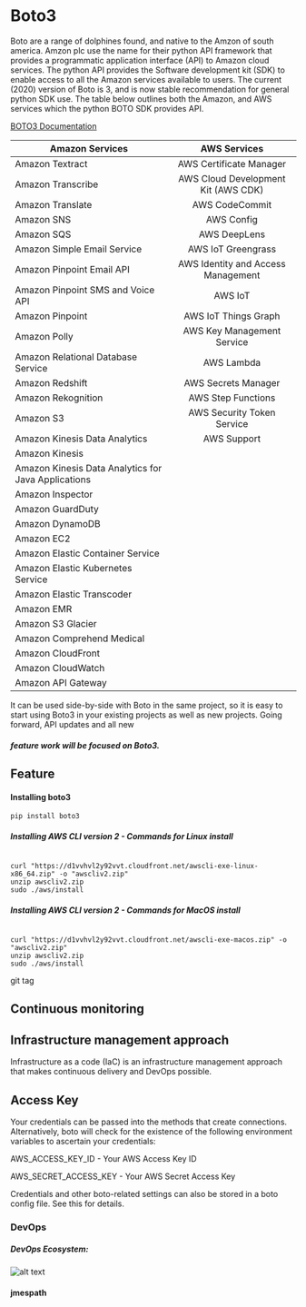 # Boto3


Boto are a range of dolphines found, and native to the Amzon of south america.  Amzon plc use the name for their python 
API framework that provides a programmatic application interface (API) to Amazon cloud services.  The python API 
provides the Software development kit (SDK) to enable access to all the Amazon services available to users. 
The current (2020) version of Boto is 3, and is now stable recommendation for general python SDK use.
The table below outlines both the Amazon, and AWS services which the python BOTO SDK provides API.

[BOTO3 Documentation](https://boto3.amazonaws.com/v1/documentation/api/latest/guide/s3-examples.html)



| **Amazon Services**                                   | **AWS Services**                    |
|-------------------------------------------------------|:---------------------------------:|
|Amazon Textract                                        |  AWS Certificate Manager                                |
|Amazon Transcribe                                      |  AWS Cloud Development Kit (AWS CDK)
|Amazon Translate                                       |  AWS CodeCommit
|Amazon SNS                                             |  AWS Config
|Amazon SQS                                             |  AWS DeepLens
|Amazon Simple Email Service                            |  AWS IoT Greengrass
|Amazon Pinpoint Email API                              |  AWS Identity and Access Management
|Amazon Pinpoint SMS and Voice API                      |  AWS IoT
|Amazon Pinpoint                                        |  AWS IoT Things Graph
|Amazon Polly                                           |  AWS Key Management Service
|Amazon Relational Database Service                     |  AWS Lambda
|Amazon Redshift                                        |  AWS Secrets Manager
|Amazon Rekognition                                     |  AWS Step Functions
|Amazon S3                                              |  AWS Security Token Service
|Amazon Kinesis Data Analytics                          |  AWS Support
|Amazon Kinesis                                         |
|Amazon Kinesis Data Analytics for Java Applications    |
|Amazon Inspector                                       |
|Amazon GuardDuty                                       |
|Amazon DynamoDB                                        |
|Amazon EC2                                             |
|Amazon Elastic Container Service                       |
|Amazon Elastic Kubernetes Service                      |
|Amazon Elastic Transcoder                              |
|Amazon EMR                                             |
|Amazon S3 Glacier                                      |
|Amazon Comprehend Medical                              |
|Amazon CloudFront                                      |
|Amazon CloudWatch                                      |
|Amazon API Gateway                                     |

It can be used side-by-side with Boto in the same project, so it is easy to start using
Boto3 in your existing projects as well as new projects. Going forward, API updates and all new

##### feature work will be focused on Boto3.

## Feature

#### Installing boto3

```shell
pip install boto3

```

##### Installing AWS CLI version 2 - Commands for Linux install
```shell

curl "https://d1vvhvl2y92vvt.cloudfront.net/awscli-exe-linux-x86_64.zip" -o "awscliv2.zip"
unzip awscliv2.zip
sudo ./aws/install

```
##### Installing AWS CLI version 2 - Commands for MacOS install

```shell

curl "https://d1vvhvl2y92vvt.cloudfront.net/awscli-exe-macos.zip" -o "awscliv2.zip"
unzip awscliv2.zip
sudo ./aws/install

```


git tag <tagname>

## Continuous monitoring


## Infrastructure management approach
Infrastructure as a code (IaC) is an infrastructure management approach that makes continuous delivery and DevOps possible.

## Access Key
Your credentials can be passed into the methods that create connections. Alternatively, boto will check for the existence of the following environment variables to ascertain your credentials:

AWS_ACCESS_KEY_ID - Your AWS Access Key ID

AWS_SECRET_ACCESS_KEY - Your AWS Secret Access Key

Credentials and other boto-related settings can also be stored in a boto config file. See this for details.

### DevOps


##### DevOps Ecosystem:

![alt text](https://blog.testlodge.com/wp-content/uploads/2018/07/qa-in-devops.png "DevOps Ecosystem")

#### jmespath